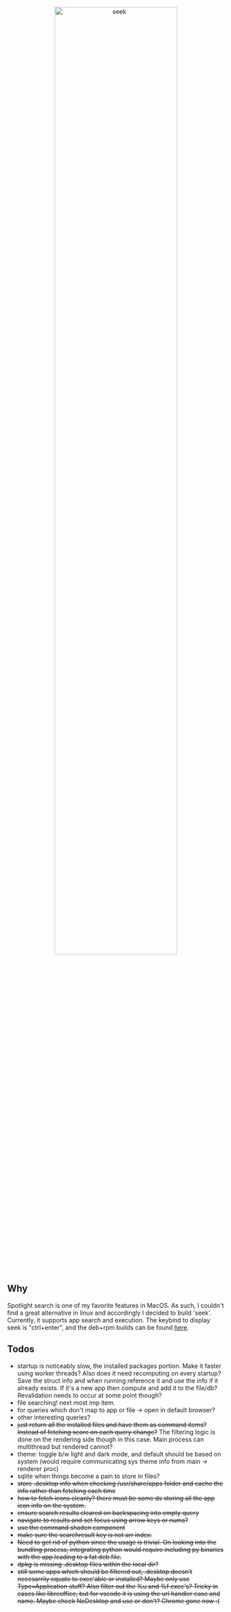 <p align="center">
    <img src="res/seek-demo-may24.gif" alt="seek" width="75%">
</p>

## Why	
Spotlight search is one of my favorite features in MacOS. As such, I couldn't find a great alternative in linux and accordingly I decided to build 'seek'. Currently, it supports app search and execution. The keybind to display seek is "ctrl+enter", and the deb+rpm builds can be found [here](https://github.com/kashyab12/seek/releases/tag/v0.1).

## Todos
* startup is noticeably slow, the installed packages portion. Make it faster using worker threads? Also does it need recomputing on every startup? Save the struct info and when running reference it and use the info if it already exists. If it's a new app then compute and add it to the file/db? Revalidation needs to occur at some point though?
* file searching! next most imp item.
* for queries which don't map to app or file -> open in default browser?
* other interesting queries?
* ~~just return all the installed files and have them as command items? Instead of fetching score on each query change?~~ The filtering logic is done on the rendering side though in this case. Main process can multithread but rendered cannot?
* theme: toggle b/w light and dark mode, and default should be based on system (would require communicating sys theme info from main -> renderer proc)
* sqlite when things become a pain to store in files?
* ~~store .desktop info when checking /usr/share/apps folder and cache the info rather than fetching each time~~
* ~~how to fetch icons cleanly? there must be some ds storing all the app icon info on the system.~~
* ~~ensure search results cleared on backspacing into empty query~~
* ~~navigate to results and set focus using arrow keys or nums?~~
* ~~use the command shadcn component~~
* ~~make sure the searchresult key is not arr index.~~
* ~~Need to get rid of python since the usage is trivial. On looking into the bundling process, integrating python would require including py binaries with the app leading to a fat deb file.~~
* ~~dpkg is missing .desktop files within the local dir?~~
* ~~still some apps which should be filtered out, .desktop doesn't necesarrily equate to exec'able or installed? Maybe only use Type=Application stuff? Also filter out the %u and %f exec's? Tricky in cases like libreoffice, but for vscode it is using the url handler case and name. Maybe check NoDesktop and use or don't? Chrome gone now :(~~
